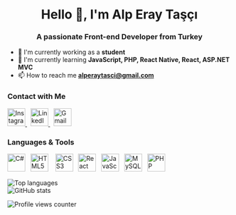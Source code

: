 <h1 align="center">Hello 👋, I'm Alp Eray Taşçı</h1>
<h3 align="center">A passionate Front-end Developer from Turkey</h3>

- 🔭 I'm currently working as a **student**
- 🌱 I'm currently learning **JavaScript, PHP, React Native, React, ASP.NET MVC**
- 📫 How to reach me <a href="mailto:alperaytasci@gmail.com">**alperaytasci@gmail.com**</a>  

### Contact with Me

<p align="left">
  <a href="https://instagram.com/alperaytasci" target="_blank">
    <img src="https://cdn.simpleicons.org/instagram/E4405F" height="40" alt="Instagram logo"/>
  </a>
  &nbsp;
  <a href="https://www.linkedin.com/in/alperaytasci" target="_blank">
    <img src="https://cdn.jsdelivr.net/gh/devicons/devicon/icons/linkedin/linkedin-original.svg" height="40" alt="LinkedIn logo"/>
  </a>
  &nbsp;
  <a href="mailto:alperaytasci@gmail.com" target="_blank">
    <img src="https://cdn.simpleicons.org/gmail/D14836" height="40" alt="Gmail logo"/>
  </a>
</p>

### Languages & Tools

<p align="left">
  <img src="https://cdn.jsdelivr.net/gh/devicons/devicon/icons/csharp/csharp-original.svg" height="40" alt="C#"/>
  &nbsp;
  <img src="https://cdn.jsdelivr.net/gh/devicons/devicon/icons/html5/html5-original.svg" height="40" alt="HTML5"/>
  &nbsp;&nbsp;
  <img src="https://cdn.jsdelivr.net/gh/devicons/devicon/icons/css3/css3-original.svg" height="40" alt="CSS3"/>
  &nbsp;
  <img src="https://cdn.jsdelivr.net/gh/devicons/devicon/icons/react/react-original.svg" height="40" alt="React Native"/>
  &nbsp;
  <img src="https://cdn.jsdelivr.net/gh/devicons/devicon/icons/javascript/javascript-original.svg" height="40" alt="JavaScript"/>
  &nbsp;
  <img src="https://cdn.jsdelivr.net/gh/devicons/devicon/icons/mysql/mysql-original.svg" height="40" alt="MySQL"/>
  &nbsp;
  <img src="https://cdn.jsdelivr.net/gh/devicons/devicon/icons/php/php-original.svg" height="40" alt="PHP"/>
</p>

<img src="https://github-readme-stats.vercel.app/api/top-langs?username=alpperay&show_icons=true&theme=dark&locale=en&layout=compact" alt="Top languages" />
<br/>
<img src="https://github-readme-stats.vercel.app/api?username=alpperay&show_icons=true&theme=dark&locale=en" alt="GitHub stats" />

<p align="left">
  <img src="https://komarev.com/ghpvc/?username=alpperay" alt="Profile views counter" />
</p>
